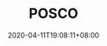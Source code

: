 ---
title: "POSCO"
date: 2020-04-11T19:08:11+08:00
partner_type: Others
project_specific_cofinancing: "$20 million"
trust_funds_contribution:
partner_logo:
draft: false
---